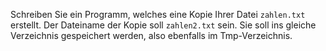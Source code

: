 Schreiben Sie ein Programm, welches eine Kopie Ihrer Datei `zahlen.txt` erstellt. Der Dateiname der Kopie soll `zahlen2.txt` sein. Sie soll ins gleiche Verzeichnis gespeichert werden, also ebenfalls im Tmp-Verzeichnis.